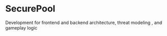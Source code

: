 # SecurePool
Development for frontend and backend architecture, threat modeling , and gameplay logic
